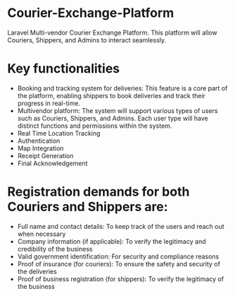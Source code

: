 # Courier-Exchange-Platform
Laravel Multi-vendor Courier Exchange Platform. This platform will allow Couriers, Shippers, and Admins to interact seamlessly.

# Key functionalities
- Booking and tracking   system for deliveries: This feature is a core part of the platform, enabling shippers to book deliveries and track their progress in real-time.
- Multivendor platform: The system will support various types of users such as Couriers, Shippers, and Admins. Each user type will have distinct functions and permissions within the system.
- Real Time Location Tracking
- Authentication
- Map Integration
- Receipt Generation
- Final Acknowledgement

# Registration demands for both Couriers and Shippers are:
- Full name and contact details: To keep track of the users and reach out when necessary
- Company information (if applicable): To verify the legitimacy and credibility of the business
- Valid government identification: For security and compliance reasons
- Proof of insurance (for couriers): To ensure the safety and security of the deliveries
- Proof of business registration (for shippers): To verify the legitimacy of the business
